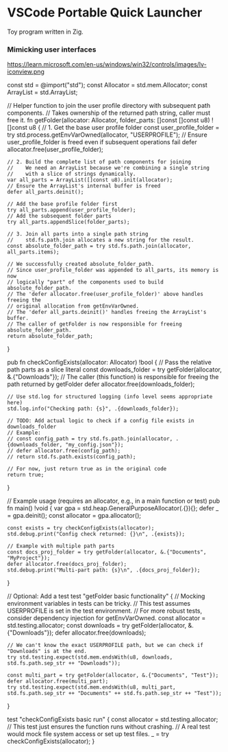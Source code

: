 # VSCode Portable Quick Launcher

Toy program written in Zig.


### Mimicking user interfaces

https://learn.microsoft.com/en-us/windows/win32/controls/images/lv-iconview.png

const std = @import("std");
const Allocator = std.mem.Allocator;
const ArrayList = std.ArrayList;

// Helper function to join the user profile directory with subsequent path components.
// Takes ownership of the returned path string, caller must free it.
fn getFolder(allocator: Allocator, folder_parts: []const []const u8) ![]const u8 {
    // 1. Get the base user profile folder
    const user_profile_folder = try std.process.getEnvVarOwned(allocator, "USERPROFILE");
    // Ensure user_profile_folder is freed even if subsequent operations fail
    defer allocator.free(user_profile_folder);

    // 2. Build the complete list of path components for joining
    //    We need an ArrayList because we're combining a single string
    //    with a slice of strings dynamically.
    var all_parts = ArrayList([]const u8).init(allocator);
    // Ensure the ArrayList's internal buffer is freed
    defer all_parts.deinit();

    // Add the base profile folder first
    try all_parts.append(user_profile_folder);
    // Add the subsequent folder parts
    try all_parts.appendSlice(folder_parts);

    // 3. Join all parts into a single path string
    //    std.fs.path.join allocates a new string for the result.
    const absolute_folder_path = try std.fs.path.join(allocator, all_parts.items);

    // We successfully created absolute_folder_path.
    // Since user_profile_folder was appended to all_parts, its memory is now
    // logically "part" of the components used to build absolute_folder_path.
    // The 'defer allocator.free(user_profile_folder)' above handles freeing the
    // original allocation from getEnvVarOwned.
    // The 'defer all_parts.deinit()' handles freeing the ArrayList's buffer.
    // The caller of getFolder is now responsible for freeing absolute_folder_path.
    return absolute_folder_path;
}

pub fn checkConfigExists(allocator: Allocator) !bool {
    // Pass the relative path parts as a slice literal
    const downloads_folder = try getFolder(allocator, &.{"Downloads"});
    // The caller (this function) is responsible for freeing the path returned by getFolder
    defer allocator.free(downloads_folder);

    // Use std.log for structured logging (info level seems appropriate here)
    std.log.info("Checking path: {s}", .{downloads_folder});

    // TODO: Add actual logic to check if a config file exists in downloads_folder
    // Example:
    // const config_path = try std.fs.path.join(allocator, .{downloads_folder, "my_config.json"});
    // defer allocator.free(config_path);
    // return std.fs.path.exists(config_path);

    // For now, just return true as in the original code
    return true;
}

// Example usage (requires an allocator, e.g., in a main function or test)
pub fn main() !void {
    var gpa = std.heap.GeneralPurposeAllocator(.{}){};
    defer _ = gpa.deinit();
    const allocator = gpa.allocator();

    const exists = try checkConfigExists(allocator);
    std.debug.print("Config check returned: {}\n", .{exists});

    // Example with multiple path parts
    const docs_proj_folder = try getFolder(allocator, &.{"Documents", "MyProject"});
    defer allocator.free(docs_proj_folder);
    std.debug.print("Multi-part path: {s}\n", .{docs_proj_folder});
}

// Optional: Add a test
test "getFolder basic functionality" {
    // Mocking environment variables in tests can be tricky.
    // This test assumes USERPROFILE is set in the test environment.
    // For more robust tests, consider dependency injection for getEnvVarOwned.
    const allocator = std.testing.allocator;
    const downloads = try getFolder(allocator, &.{"Downloads"});
    defer allocator.free(downloads);

    // We can't know the exact USERPROFILE path, but we can check if "Downloads" is at the end.
    try std.testing.expect(std.mem.endsWith(u8, downloads, std.fs.path.sep_str ++ "Downloads"));

    const multi_part = try getFolder(allocator, &.{"Documents", "Test"});
    defer allocator.free(multi_part);
    try std.testing.expect(std.mem.endsWith(u8, multi_part, std.fs.path.sep_str ++ "Documents" ++ std.fs.path.sep_str ++ "Test"));
}

test "checkConfigExists basic run" {
     const allocator = std.testing.allocator;
     // This test just ensures the function runs without crashing.
     // A real test would mock file system access or set up test files.
     _ = try checkConfigExists(allocator);
}